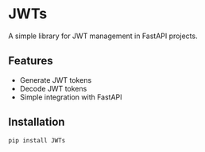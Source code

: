 # JWTs
A simple library for JWT management in FastAPI projects.

## Features
- Generate JWT tokens
- Decode JWT tokens
- Simple integration with FastAPI

## Installation
```bash
pip install JWTs
```
